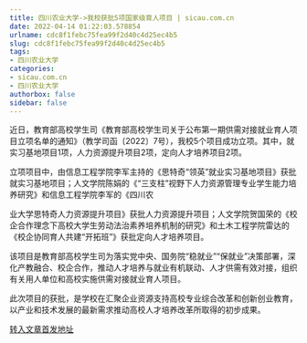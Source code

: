 ```yaml
---
title: 四川农业大学->我校获批5项国家级育人项目 | sicau.com.cn
date: 2022-04-14 01:22:03.578854
urlname: cdc8f1febc75fea99f2d40c4d25ec4b5
slug: cdc8f1febc75fea99f2d40c4d25ec4b5
tags: 
- 四川农业大学
categories:
- sicau.com.cn
- 四川农业大学
authorbox: false
sidebar: false
---
```

近日，教育部高校学生司《教育部高校学生司关于公布第一期供需对接就业育人项目立项名单的通知》（教学司函〔2022〕7号），我校5个项目成功立项。其中，就实习基地项目1项，人力资源提升项目2项，定向人才培养项目2项。

立项项目中，由信息工程学院李军主持的《思特奇“领英”就业实习基地项目》获批就实习基地项目；人文学院陈娟的《“三支柱”视野下人力资源管理专业学生能力培养研究》和信息工程学院李军的《四川农
<!--more-->
业大学思特奇人力资源提升项目》获批人力资源提升项目；人文学院贺国荣的《校企合作理念下高校大学生劳动法治素养培养机制的研究》和土木工程学院雷达的《校企协同育人共建“开拓班”》获批定向人才培养项目。

该项目是教育部高校学生司为落实党中央、国务院“稳就业”“保就业”决策部署，深化产教融合、校企合作，推动人才培养与就业有机联动、人才供需有效对接，组织有关用人单位和高校实施供需对接就业育人项目。

此次项目的获批，是学校在汇聚企业资源支持高校专业综合改革和创新创业教育，以产业和技术发展的最新需求推动高校人才培养改革所取得的初步成果。



[转入文章首发地址](https://news.sicau.edu.cn/info/1078/67316.htm)